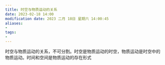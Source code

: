 ```yaml
---
title: 时空与物质运动的关系
date: 2023-02-18 14:00
modification date: 2023 二月 18日 星期六 14:00:45
aliases: 
- 
tags: 
- 
---
```


时空与物质运动的关系，不可分割。时空是物质运动的时空，物质运动是时空中的物质运动。时间和空间是物质运动的存在形式
